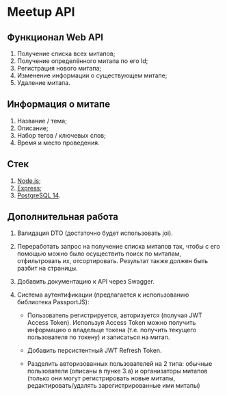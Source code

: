 # Meetup API

## Функционал Web API
1. Получение списка всех митапов;
2. Получение определённого митапа по его Id;
3. Регистрация нового митапа;
4. Изменение информации о существующем митапе;
5. Удаление митапа.

## Информация о митапе
1. Название / тема;
2. Описание;
3. Набор тегов / ключевых слов;
4. Время и место проведения.

## Стек
1. [Node.js](https://nodejs.org/en/);
2. [Express](https://expressjs.com/ru/);
3. [PostgreSQL 14](https://www.postgresql.org/download/).

## Дополнительная работа
1. Валидация DTO (достаточно будет использовать joi).
2. Переработать запрос на получение списка митапов так, чтобы с его помощью можно было осуществить поиск по митапам, отфильтровать их, отсортировать. Результат также должен быть разбит на страницы.
3. Добавить документацию к API через Swagger.
4. Система аутентификации (предлагается к использованию библиотека PassportJS):

    - Пользователь регистрируется, авторизуется (получая JWT Access Token).
    Используя Access Token можно получить информацию о владельце токена
    (т.е. получить текущего пользователя по токену) и записаться на митап.

    - Добавить персистентный JWT Refresh Token.

    - Разделить авторизованных пользователей на 2 типа: обычные пользователи
    (описаны в пунке 3.a) и организаторы митапов (только они могут
    регистрировать новые митапы, редактировать/удалять зарегистрированные
    ими митапы)